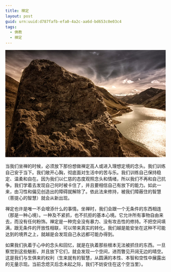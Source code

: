 ```yaml
---
title: 禅定
layout: post
guid: urn:uuid:d787fafb-efa0-4a2c-aa6d-bd653c0e03c4
tags:
  - 佛教
  - 禅定
---
```



[![](/media/files/2010/05/31/cding.png)](http://7vikpt.com1.z0.glb.clouddn.com/cding.png)

当我们坐禅的时候，必须放下那份想做禅定高人或进入理想定境的念头。我们训练自己安于当下。我们敞开心胸，彻底面对生活中的苦与乐。我们训练自己保持稳定、温柔和自在。因为我们以仁慈的态度观照念头和情绪，所以我们不再和自己抗争。我们学着去发现自己何时被卡住了，并且要相信自己有放下的能力。如此一来，由习性和偏见创造出的障碍就解除了。依此法来修持，被我们障蔽住的智慧（菩提心的智慧）就会从新出现。

禅定也许是唯一不会增添什么的事情。坐禅时，我们会跟一个无条件的东西相连（那是一种心境）。一种及不紧抓，也不抗拒的基本心境。它允许所有事物自由来去，而没有任何粉饰。禅定是一种完全没有暴力、没有攻击性的修持。不把空间填满，跟无条件的开放性相联，可以带来真实的转化。我们越是能安坐在这种不可能达到的境界之上，就越是会发现自己永远都可能办得到。

如果我们执着于心中的念头和回忆，就是在执着那些根本无法被抓住的东西。一旦察觉到这些魅影，并且放下它们，就会发现一个空间，进而瞥见开阔无边的晴空。这是我们与生俱来的权利（生来就有的智慧，从圆满的本性、本智和空性中展露出的无量示现。当前念熄灭后念未起之际，我们不妨安住在这个空当里）。